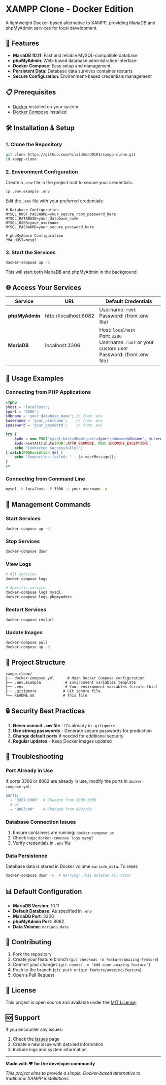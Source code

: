 # XAMPP Clone - Docker Edition

A lightweight Docker-based alternative to XAMPP, providing MariaDB and phpMyAdmin services for local development.

## 🚀 Features

- **MariaDB 10.11**: Fast and reliable MySQL-compatible database
- **phpMyAdmin**: Web-based database administration interface
- **Docker Compose**: Easy setup and management
- **Persistent Data**: Database data survives container restarts
- **Secure Configuration**: Environment-based credentials management

## 📋 Prerequisites

- [Docker](https://docs.docker.com/get-docker/) installed on your system
- [Docker Compose](https://docs.docker.com/compose/install/) installed

## 🛠️ Installation & Setup

### 1. Clone the Repository

```bash
git clone https://github.com/hilalahmad0101/xampp-clone.git
cd xampp-clone
```

### 2. Environment Configuration

Create a `.env` file in the project root to secure your credentials:

```bash
cp .env.example .env
```

Edit the `.env` file with your preferred credentials:

```env
# Database Configuration
MYSQL_ROOT_PASSWORD=your_secure_root_password_here
MYSQL_DATABASE=your_database_name
MYSQL_USER=your_username
MYSQL_PASSWORD=your_secure_password_here

# phpMyAdmin Configuration
PMA_HOST=mysql
```

### 3. Start the Services

```bash
docker-compose up -d
```

This will start both MariaDB and phpMyAdmin in the background.

## 🌐 Access Your Services

| Service | URL | Default Credentials |
|---------|-----|-------------------|
| **phpMyAdmin** | http://localhost:8082 | Username: `root`<br>Password: (from .env file) |
| **MariaDB** | localhost:3306 | Host: `localhost`<br>Port: `3306`<br>Username: `root` or your custom user<br>Password: (from .env file) |

## 🎯 Usage Examples

### Connecting from PHP Applications

```php
<?php
$host = 'localhost';
$port = '3306';
$dbname = 'your_database_name'; // from .env
$username = 'your_username';    // from .env
$password = 'your_password';    // from .env

try {
    $pdo = new PDO("mysql:host=$host;port=$port;dbname=$dbname", $username, $password);
    $pdo->setAttribute(PDO::ATTR_ERRMODE, PDO::ERRMODE_EXCEPTION);
    echo "Connected successfully!";
} catch(PDOException $e) {
    echo "Connection failed: " . $e->getMessage();
}
?>
```

### Connecting from Command Line

```bash
mysql -h localhost -P 3306 -u your_username -p
```

## 🔧 Management Commands

### Start Services
```bash
docker-compose up -d
```

### Stop Services
```bash
docker-compose down
```

### View Logs
```bash
# All services
docker-compose logs

# Specific service
docker-compose logs mysql
docker-compose logs phpmyadmin
```

### Restart Services
```bash
docker-compose restart
```

### Update Images
```bash
docker-compose pull
docker-compose up -d
```

## 📁 Project Structure

```
xampp-clone/
├── docker-compose.yml      # Main Docker Compose configuration
├── .env.example           # Environment variables template
├── .env                   # Your environment variables (create this)
├── .gitignore            # Git ignore file
└── README.md             # This file
```

## 🔒 Security Best Practices

1. **Never commit `.env` file** - It's already in `.gitignore`
2. **Use strong passwords** - Generate secure passwords for production
3. **Change default ports** if needed for additional security
4. **Regular updates** - Keep Docker images updated

## 🐛 Troubleshooting

### Port Already in Use
If ports 3306 or 8082 are already in use, modify the ports in `docker-compose.yml`:

```yaml
ports:
  - "3307:3306"  # Changed from 3306:3306
  # or
  - "8083:80"    # Changed from 8082:80
```

### Database Connection Issues
1. Ensure containers are running: `docker-compose ps`
2. Check logs: `docker-compose logs mysql`
3. Verify credentials in `.env` file

### Data Persistence
Database data is stored in Docker volume `mariadb_data`. To reset:

```bash
docker-compose down -v  # Warning: This deletes all data!
```

## 📊 Default Configuration

- **MariaDB Version**: 10.11
- **Default Database**: As specified in `.env`
- **MariaDB Port**: 3306
- **phpMyAdmin Port**: 8082
- **Data Volume**: `mariadb_data`

## 🤝 Contributing

1. Fork the repository
2. Create your feature branch (`git checkout -b feature/amazing-feature`)
3. Commit your changes (`git commit -m 'Add some amazing feature'`)
4. Push to the branch (`git push origin feature/amazing-feature`)
5. Open a Pull Request

## 📜 License

This project is open source and available under the [MIT License](LICENSE).

## 🆘 Support

If you encounter any issues:

1. Check the [Issues](https://github.com/hilalahmad0101/xampp-clone/issues) page
2. Create a new issue with detailed information
3. Include logs and system information

---

**Made with ❤️ for the developer community**

*This project aims to provide a simple, Docker-based alternative to traditional XAMPP installations.*